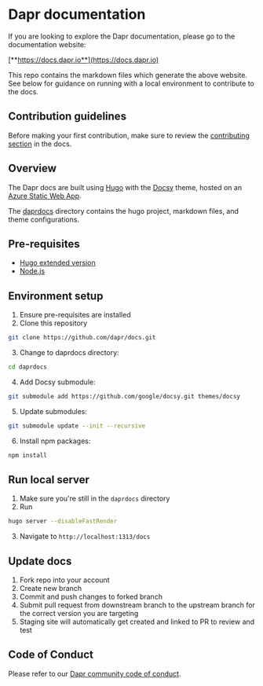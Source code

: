 # Dapr documentation

If you are looking to explore the Dapr documentation, please go to the documentation website:

[**https://docs.dapr.io**](https://docs.dapr.io)

This repo contains the markdown files which generate the above website. See below for guidance on running with a local environment to contribute to the docs.

## Contribution guidelines

Before making your first contribution, make sure to review the [contributing section](http://docs.dapr.io/contributing/) in the docs.

## Overview

The Dapr docs are built using [Hugo](https://gohugo.io/) with the [Docsy](https://docsy.dev) theme, hosted on an [Azure Static Web App](https://docs.microsoft.com/en-us/azure/static-web-apps/overview).

The [daprdocs](./daprdocs) directory contains the hugo project, markdown files, and theme configurations.

## Pre-requisites

- [Hugo extended version](https://gohugo.io/getting-started/installing)
- [Node.js](https://nodejs.org/en/)

## Environment setup

1. Ensure pre-requisites are installed
2. Clone this repository
```sh
git clone https://github.com/dapr/docs.git
```
3. Change to daprdocs directory: 
```sh
cd daprdocs
```
4. Add Docsy submodule: 
```sh
git submodule add https://github.com/google/docsy.git themes/docsy
```
5. Update submodules: 
```sh
git submodule update --init --recursive
```
6. Install npm packages: 
```sh
npm install
```

## Run local server
1. Make sure you're still in the `daprdocs` directory
2. Run 
```sh
hugo server --disableFastRender
```
3. Navigate to `http://localhost:1313/docs`

## Update docs
1. Fork repo into your account
1. Create new branch
1. Commit and push changes to forked branch
1. Submit pull request from downstream branch to the upstream branch for the correct version you are targeting
1. Staging site will automatically get created and linked to PR to review and test

## Code of Conduct
Please refer to our [Dapr community code of conduct](https://github.com/dapr/community/blob/master/CODE-OF-CONDUCT.md).
